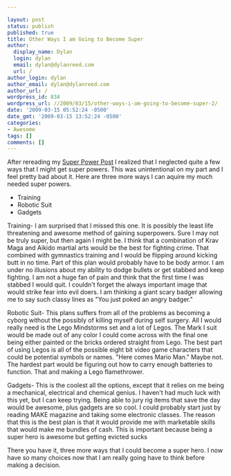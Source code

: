 ```yaml
---

layout: post
status: publish
published: true
title: Other Ways I am Going to Become Super
author:
  display_name: Dylan
  login: dylan
  email: dylan@dylanreed.com
  url: /
author_login: dylan
author_email: dylan@dylanreed.com
author_url: /
wordpress_id: 834
wordpress_url: //2009/03/15/other-ways-i-am-going-to-become-super-2/
date: '2009-03-15 05:52:24 -0500'
date_gmt: '2009-03-15 13:52:24 -0500'
categories:
- Awesome
tags: []
comments: []
---
```


After rereading my [Super Power Post][1] I realized that I neglected quite a few ways that I might get super powers. This was unintentional on my part and I feel pretty bad about it. Here are three more ways I can aquire my much needed super powers.

   [1]: //2009/02/25/my-plan-to-become-a-superhero/

  * Training
  * Robotic Suit
  * Gadgets
  


  
Training- I am surprised that I missed this one. It is possibly the least life threatening and awesome method of gaining superpowers. Sure I may not be truly super, but then again I might be. I think that a combination of Krav Maga and Aikido martial arts would be the best for fighting crime. That combined with gymnastics training and I would be flipping around kicking butt in no time. Part of this plan would probably have to be body armor. I am under no illusions about my ability to dodge bullets or get stabbed and keep fighting. I am not a huge fan of pain and think that the first time I was stabbed I would quit. I couldn't forget the always important image that would strike fear into evil doers. I am thinking a giant scary badger allowing me to say such classy lines as "You just poked an angry badger."

Robotic Suit- This plans suffers from all of the problems as becoming a cyborg without the possibly of killing myself during self surgery. All I would really need is the Lego Mindstorms set and a lot of Legos. The Mark I suit would be made out of any color I could come across with the final one being either painted or the bricks ordered straight from Lego. The best part of using Legos is all of the possible eight bit video game characters that could be potential symbols or names. "Here comes Mario Man." Maybe not. The hardest part would be figuring out how to carry enough batteries to function. That and making a Lego flamethrower.

Gadgets- This is the coolest all the options, except that it relies on me being a mechanical, electrical and chemical genius. I haven't had much luck with this yet, but I can keep trying. Being able to jury rig items that save the day would be awesome, plus gadgets are so cool. I could probably start just by reading MAKE magazine and taking some electronic classes. The reason that this is the best plan is that it would provide me with marketable skills that would make me bundles of cash. This is important because being a super hero is awesome but getting evicted sucks

There you have it, three more ways that I could become a super hero. I now have so many choices now that I am really going have to think before making a decision.
